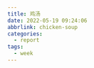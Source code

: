 ```yaml
---
title: 鸡汤
date: 2022-05-19 09:24:06
abbrlink: chicken-soup
categories:
  - report
tags:
  - week
---
```

